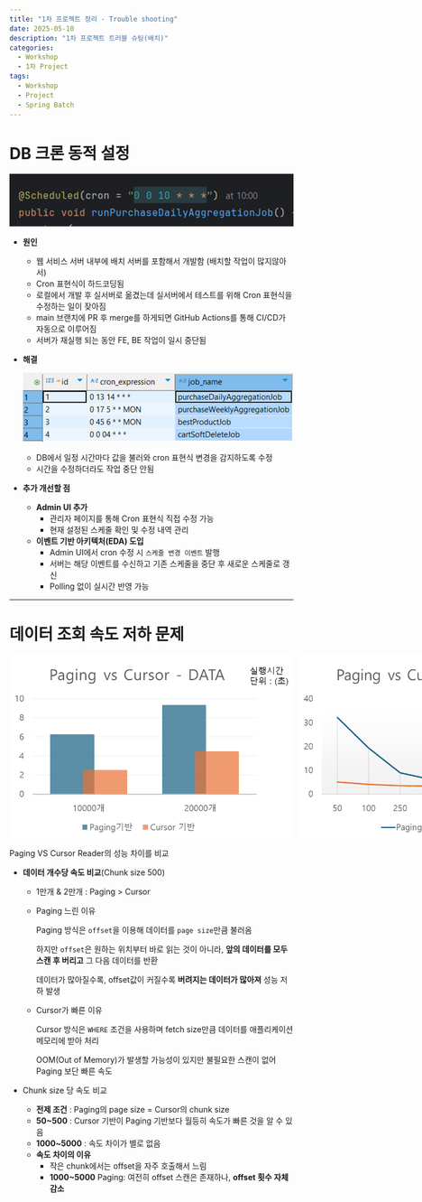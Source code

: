 ```yaml
---
title: "1차 프로젝트 정리 - Trouble shooting"
date: 2025-05-10
description: "1차 프로젝트 트러블 슈팅(배치)"
categories:
  - Workshop
  - 1차 Project
tags:
  - Workshop
  - Project
  - Spring Batch
---
```

# DB 크론 동적 설정
![image.png](/assets/post_img/250510/image10.png)

- **원인**
  - 웹 서비스 서버 내부에 배치 서버를 포함해서 개발함 (배치할 작업이 많지않아서)
  - Cron 표현식이 하드코딩됨
  - 로컬에서 개발 후 실서버로 옮겼는데 실서버에서 테스트를 위해 Cron 표현식을 수정하는 일이 잦아짐
  - main 브랜치에 PR 후 merge를 하게되면 GitHub Actions를 통해 CI/CD가 자동으로 이루어짐
  - 서버가 재실행 되는 동안 FE, BE 작업이 일시 중단됨

- **해결**

  ![image.png](/assets/post_img/250510/image9.png)

  - DB에서 일정 시간마다 값을 불러와 cron 표현식 변경을 감지하도록 수정
  - 시간을 수정하더라도 작업 중단 안됨

- **추가 개선할 점**
  - **Admin UI 추가**
    - 관리자 페이지를 통해 Cron 표현식 직접 수정 가능
    - 현재 설정된 스케줄 확인 및 수정 내역 관리
  - **이벤트 기반 아키텍처(EDA) 도입**
    - Admin UI에서 cron 수정 시 `스케줄 변경 이벤트` 발행
    - 서버는 해당 이벤트를 수신하고 기존 스케줄을 중단 후 새로운 스케줄로 갱신
    - Polling 없이 실시간 반영 가능
  
---

# 데이터 조회 속도 저하 문제

<div style="display: flex; gap: 10px;">
  <img src="/assets/post_img/250510/image12.png">
  <img src="/assets/post_img/250510/image11.png">
</div>

Paging VS Cursor Reader의 성능 차이를 비교

- **데이터 개수당 속도 비교**(Chunk size 500)
  - 1만개 & 2만개 : Paging > Cursor
  - Paging 느린 이유

    Paging 방식은 `offset`을 이용해 데이터를 `page size`만큼 불러옴

    하지만 `offset`은 원하는 위치부터 바로 읽는 것이 아니라, **앞의 데이터를 모두 스캔 후 버리고** 그 다음 데이터를 반환

    데이터가 많아질수록, offset값이 커질수록 **버려지는 데이터가 많아져** 성능 저하 발생

  - Cursor가 빠른 이유

    Cursor 방식은 `WHERE` 조건을 사용하며 fetch size만큼 데이터를  애플리케이션 메모리에 받아 처리

    OOM(Out of Memory)가 발생할 가능성이 있지만 불필요한 스캔이 없어 Paging 보단 빠른 속도


- Chunk size 당 속도 비교
  - **전제 조건** : Paging의 page size = Cursor의 chunk size
  - **50~500** : Cursor 기반이 Paging 기반보다 월등히 속도가 빠른 것을 알 수 있음
  - **1000~5000** : 속도 차이가 별로 없음
  - **속도 차이의 이유**
    - 작은 chunk에서는 offset을 자주 호출해서 느림
    - **1000~5000**
      Paging: 여전히 offset 스캔은 존재하나, **offset 횟수 자체 감소**
